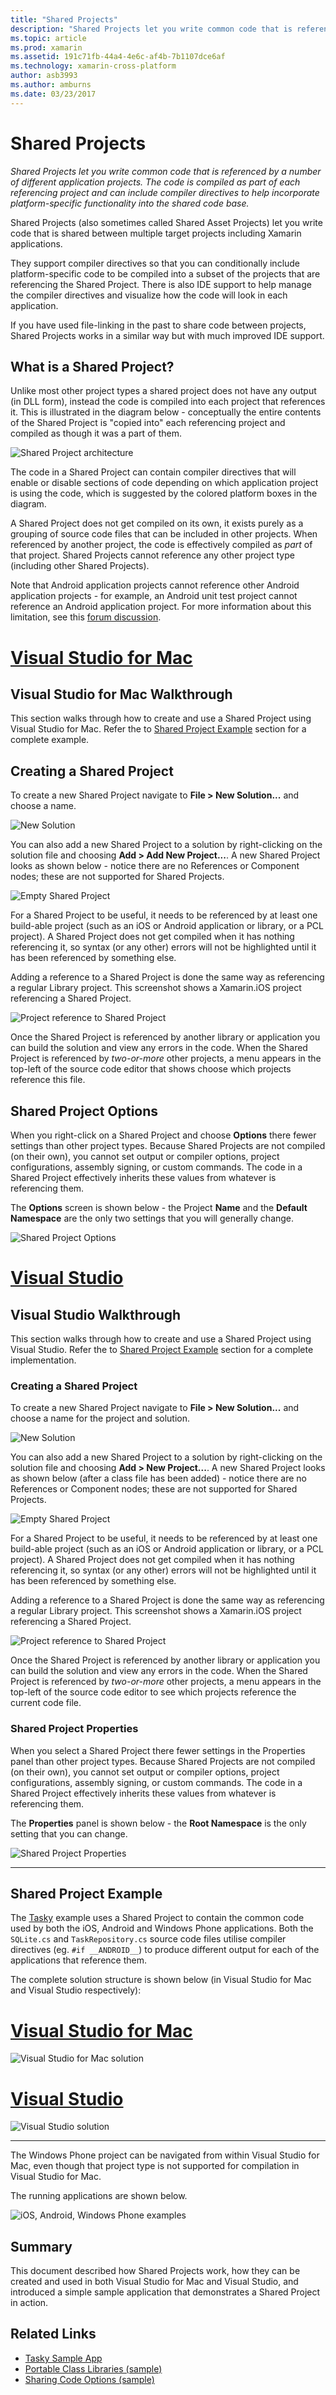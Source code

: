 ```yaml
---
title: "Shared Projects"
description: "Shared Projects let you write common code that is referenced by a number of different application projects. The code is compiled as part of each referencing project and can include compiler directives to help incorporate platform-specific functionality into the shared code base."
ms.topic: article
ms.prod: xamarin
ms.assetid: 191c71fb-44a4-4e6c-af4b-7b1107dce6af
ms.technology: xamarin-cross-platform
author: asb3993
ms.author: amburns
ms.date: 03/23/2017
---
```


# Shared Projects

_Shared Projects let you write common code that is referenced by a number of different application projects. The code is compiled as part of each referencing project and can include compiler directives to help incorporate platform-specific functionality into the shared code base._

Shared Projects (also sometimes called Shared Asset Projects) let you write code that is shared between multiple target projects including Xamarin applications.

They support compiler directives so that you can conditionally include platform-specific code to be compiled into a subset of the projects that are referencing the Shared Project. There is also IDE support to help manage the compiler directives and visualize how the code will look in each application.

If you have used file-linking in the past to share code between projects, Shared Projects works in a similar way but with much improved IDE support.



## What is a Shared Project?

Unlike most other project types a shared project does not have any output (in DLL form), instead the code is compiled into each project that references it. This is illustrated in the diagram below - conceptually the entire contents of the Shared Project is "copied into" each referencing project and compiled as though it was a part of them.

 ![](shared-projects-images/sharedassetproject.png "Shared Project architecture")

The code in a Shared Project can contain compiler directives that will enable or disable sections of code depending on which application project is using the code, which is suggested by the colored platform boxes in the diagram.

A Shared Project does not get compiled on its own, it exists purely as a grouping of source code files that can be included in other projects. When referenced by another project, the code is effectively compiled as *part* of that project. Shared Projects cannot reference any other project type (including other Shared Projects).

Note that Android application projects cannot reference other Android application projects - for example, an Android unit test project cannot reference an Android application project. For more information about this limitation, see this [forum discussion](http://forums.xamarin.com/discussion/comment/98092/).

# [Visual Studio for Mac](#tab/vsmac)



## Visual Studio for Mac Walkthrough


This section walks through how to create and use a Shared Project using Visual Studio for Mac. Refer the to [Shared Project Example](#Shared_Project_Example) section for a complete example.


## Creating a Shared Project


To create a new Shared Project navigate to **File > New Solution...** and choose a name.


![](shared-projects-images/xs-newsolution.png "New Solution")


You can also add a new Shared Project to a solution by right-clicking on the solution file and choosing **Add > Add New Project...**. A new Shared Project looks as shown below - notice there are no References or Component nodes; these are not supported for Shared Projects.


![](shared-projects-images/xs-empty.png "Empty Shared Project")


For a Shared Project to be useful, it needs to be referenced by at least one build-able project (such as an iOS or Android application or library, or a PCL project). A Shared Project does not get compiled when it has nothing referencing it, so syntax (or any other) errors will not be highlighted until it has been referenced by something else.



Adding a reference to a Shared Project is done the same way as referencing a regular Library project. This screenshot shows a Xamarin.iOS project referencing a Shared Project.


![](shared-projects-images/xs-reference.png "Project reference to Shared Project")


Once the Shared Project is referenced by another library or application you can build the solution and view any errors in the code. When the Shared Project is referenced by _two-or-more_ other projects, a menu appears in the top-left of the source code editor that shows choose which projects reference this file.



## Shared Project Options


When you right-click on a Shared Project and choose **Options** there fewer settings than other project types. Because Shared Projects are not compiled (on their own), you cannot set output or compiler options, project configurations, assembly signing, or custom commands. The code in a Shared Project effectively inherits these values from whatever is referencing them.



The **Options** screen is shown below - the Project **Name** and the **Default Namespace** are the only two settings that you will generally change.


![](shared-projects-images/xs-sharedprojectoptions.png "Shared Project Options")



# [Visual Studio](#tab/vswin)



## Visual Studio Walkthrough


This section walks through how to create and use a Shared Project using Visual Studio. Refer the to [Shared Project Example](#Shared_Project_Example) section for a complete implementation.


### Creating a Shared Project


To create a new Shared Project navigate to **File > New Solution...** and choose a name for the project and solution.


![](shared-projects-images/vs-newsolution.png "New Solution")


You can also add a new Shared Project to a solution by right-clicking on the solution file and choosing **Add > New Project...**. A new Shared Project looks as shown below (after a class file has been added) - notice there are no References or Component nodes; these are not supported for Shared Projects.


![](shared-projects-images/vs-empty.png "Empty Shared Project")


For a Shared Project to be useful, it needs to be referenced by at least one build-able project (such as an iOS or Android application or library, or a PCL project). A Shared Project does not get compiled when it has nothing referencing it, so syntax (or any other) errors will not be highlighted until it has been referenced by something else.



Adding a reference to a Shared Project is done the same way as referencing a regular Library project. This screenshot shows a Xamarin.iOS project referencing a Shared Project.


![](shared-projects-images/vs-reference.png "Project reference to Shared Project")


Once the Shared Project is referenced by another library or application you can build the solution and view any errors in the code. When the Shared Project is referenced by _two-or-more_ other projects, a menu appears in the top-left of the source code editor to see which projects reference the current code file.


### Shared Project Properties


When you select a Shared Project there fewer settings in the Properties panel than other project types. Because Shared Projects are not compiled (on their own), you cannot set output or compiler options, project configurations, assembly signing, or custom commands. The code in a Shared Project effectively inherits these values from whatever is referencing them.



The **Properties** panel is shown below - the **Root Namespace** is the only setting that you can change.


![](shared-projects-images/vs-sharedprojectproperties.png "Shared Project Properties")



-----


## Shared Project Example

The [Tasky](https://github.com/xamarin/mobile-samples/tree/master/Tasky) example uses a Shared Project to contain the common code used by both the iOS, Android and Windows Phone applications. Both the `SQLite.cs` and `TaskRepository.cs` source code files utilise compiler directives (eg. `#if __ANDROID__`) to produce different output for each of the applications that reference them.

The complete solution structure is shown below (in Visual Studio for Mac and Visual Studio respectively):

# [Visual Studio for Mac](#tab/vsmac)

 ![](shared-projects-images/xs-examplesolution.png "Visual Studio for Mac solution")

# [Visual Studio](#tab/vswin)

 ![](shared-projects-images/vs-examplesolution.png "Visual Studio solution")

-----

The Windows Phone project can be navigated from within Visual Studio for Mac, even though that project type is not supported for compilation in Visual Studio for Mac.

The running applications are shown below.

 ![](shared-projects-images/example.png "iOS, Android, Windows Phone examples")



## Summary

This document described how Shared Projects work, how they can be created and used in both Visual Studio for Mac and Visual Studio, and introduced a simple sample application that demonstrates a Shared Project in action.

## Related Links

- [Tasky Sample App](https://github.com/xamarin/mobile-samples/tree/master/Tasky)
- [Portable Class Libraries (sample)](~/cross-platform/app-fundamentals/pcl.md)
- [Sharing Code Options (sample)](~/cross-platform/app-fundamentals/code-sharing.md)
